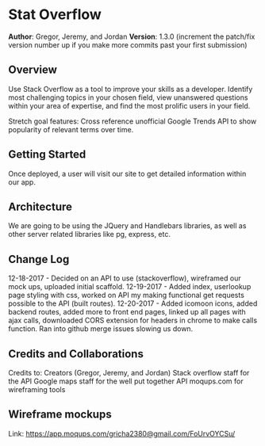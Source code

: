 # Stat Overflow

**Author**: Gregor, Jeremy, and Jordan
**Version**: 1.3.0 (increment the patch/fix version number up if you make more commits past your first submission)

## Overview
<!-- Provide a high level overview of what this application is and why you are building it, beyond the fact that it's an assignment for a Code Fellows 301 class. (i.e. What's your problem domain?) -->
Use Stack Overflow as a tool to improve your skills as a developer. Identify most challenging topics in your chosen field, view unanswered questions within your area of expertise, and find the most prolific users in your field.

Stretch goal features: Cross reference unofficial Google Trends API to show popularity of relevant terms over time.

## Getting Started
<!-- What are the steps that a user must take in order to build this app on their own machine and get it running? -->
Once deployed, a user will visit our site to get detailed information within our app.

## Architecture
<!-- Provide a detailed description of the application design. What technologies (languages, libraries, etc) you're using, and any other relevant design information. -->
We are going to be using the JQuery and Handlebars libraries, as well as other server related libraries like pg, express, etc.

## Change Log
<!-- Use this are to document the iterative changes made to your application as each feature is successfully implemented. Use time stamps. Here's an examples: -->

12-18-2017 - Decided on an API to use (stackoverflow), wireframed our mock ups, uploaded initial scaffold.
12-19-2017 - Added index, userlookup page styling with css, worked on API my making functional get requests possible to the API (built routes).
12-20-2017 - Added icomoon icons, added backend routes, added more to front end pages, linked up all pages with ajax calls, downloaded CORS extension for headers in chrome to make calls function. Ran into github merge issues slowing us down.

## Credits and Collaborations
<!-- Give credit (and a link) to other people or resources that helped you build this application. -->
Credits to:
Creators (Gregor, Jeremy, and Jordan)
Stack overflow staff for the API
Google maps staff for the well put together API
moqups.com for wireframing tools

## Wireframe mockups
Link: https://app.moqups.com/gricha2380@gmail.com/FoUrvOYCSu/
